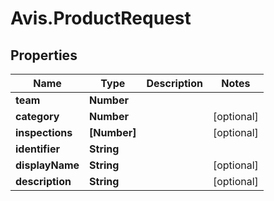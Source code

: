 # Avis.ProductRequest

## Properties

| Name            | Type         | Description | Notes      |
| --------------- | ------------ | ----------- | ---------- |
| **team**        | **Number**   |             |
| **category**    | **Number**   |             | [optional] |
| **inspections** | **[Number]** |             | [optional] |
| **identifier**  | **String**   |             |
| **displayName** | **String**   |             | [optional] |
| **description** | **String**   |             | [optional] |
